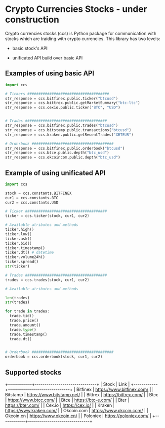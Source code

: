 # Crypto Currencies Stocks  - under construction

Crypto currencies stocks (ccs) is Python package for communication with stocks which are traiding with crypto currencies. This library has two levels:

* basic stock's API

* unificated API build over basic API

Examples of using basic API
---------------------------
```python
import ccs

# Tickers #####################################
str_response = ccs.bitfinex.public.ticker("btcusd")
str_response = ccs.bittrex.public.getMarketSummary("btc-ltc")
str_response = ccs.cexio.public.ticker("BTC", "USD")


# Trades #####################################
str_response = ccs.bitfinex.public.trades("btcusd")
str_response = ccs.bitstamp.public.transactions("btcusd")
str_response = ccs.kraken.public.getRecentTrades("XBTEUR")

# Orderbook #####################################
str_response = ccs.bitfinex.public.orderbook("btcusd")
str_response = ccs.btce.public.depth("btc_usd")
str_response = ccs.okcoincom.public.depth("btc_usd")
```
Example of using unificated API
-------------------------------
```python
import ccs

stock = ccs.constants.BITFINEX
cur1 = ccs.constants.BTC
cur2 = ccs.constants.USD

# Ticker #####################################
ticker = ccs.ticker(stock, cur1, cur2)

# Available atributes and methods
ticker.high()
ticker.low()
ticker.ask()
ticker.bid()
ticker.timestamp()
ticker.dt() # datetime
ticker.volume24h()
ticker.spread()
str(ticker)

# Trades #####################################
trades = ccs.trades(stock, cur1, cur2)

# Available atributes and methods

len(trades)
str(trades)

for trade in trades:
  trade.tid()
  trade.price()
  trade.amount()
  trade.type()
  trade.timestamp()
  trade.dt()


# Orderbook #####################################
orderbook = ccs.orderbook(stock, cur1, cur2)

```

Supported stocks
----------------
+------------+-------------------------------+
| Stock      | Link                          |
+------------+-------------------------------+
| Bitfinex   |  https://www.bitfinex.com/    |
| Bitstamp   |  https://www.bitstamp.net/    |
| Bittrex    |  https://bittrex.com/         |
| Btcc       |  https://www.btcc.com/        |
| Btce       |  https://btc-e.com/           |
| Bter       |  https://bter.com/            |
| Cex.io     |  https://cex.io/              |
| Kraken     |  https://www.kraken.com/      |
| Okcoin.com |  https://www.okcoin.com/      |
| Okcoin.cn  |  https://www.okcoin.cn/       |
| Poloniex   |  https://poloniex.com/        |
+------------+-------------------------------+
